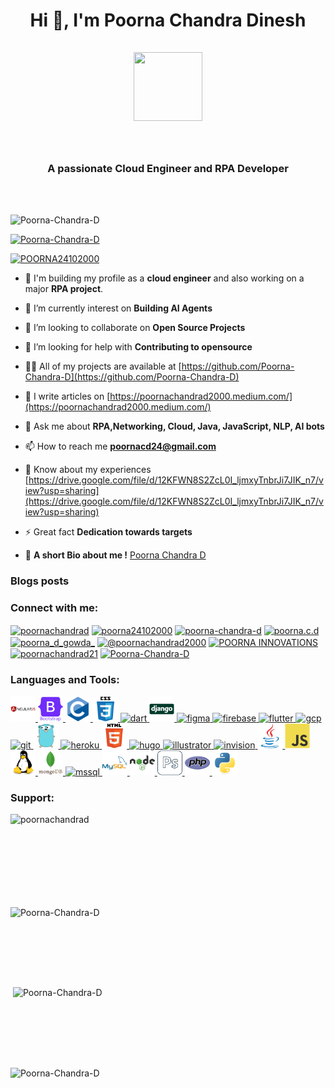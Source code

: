 <h1 align="center">Hi 👋, I'm Poorna Chandra Dinesh <br><br><a href="https://poorna-chandra-d.github.io/poornaportfolio/"><img src ="https://avatars.githubusercontent.com/u/69423861?s=400&u=b46e4d6d361ea88db9d8adae4932878588b81d11&v=4" height="110" width="110" ></img></a>
</h1>

<br>
<h3 align="center">A passionate Cloud Engineer and RPA Developer</h3>

<img src="" align="center">
<br>


<br>

<p align="left"> <img src="https://komarev.com/ghpvc/?username=rubleen1903&label=Profile%20views&color=0e75b6&style=flat" alt="Poorna-Chandra-D" /> </p>

<p align="left"> <a href="https://github.com/ryo-ma/github-profile-trophy"><img src="https://github-profile-trophy.vercel.app/?username=Poorna-Chandra-D" alt="Poorna-Chandra-D" /></a> </p>

<p align="left"> <a href="https://twitter.com/POORNA24102000" target="blank"><img src="https://img.shields.io/twitter/follow/POORNA24102000?logo=twitter&style=for-the-badge" alt="POORNA24102000" /></a> </p>

- 🔭 I'm building my profile as a **cloud engineer** and also working on a major **RPA project**.

- 🌱 I’m currently interest on **Building AI Agents**

- 👯 I’m looking to collaborate on **Open Source Projects**

- 🤝 I’m looking for help with **Contributing to opensource**

- 👨‍💻 All of my projects are available at [https://github.com/Poorna-Chandra-D](https://github.com/Poorna-Chandra-D)

- 📝 I write articles on [https://poornachandrad2000.medium.com/](https://poornachandrad2000.medium.com/)

- 💬 Ask me about **RPA,Networking, Cloud, Java, JavaScript, NLP, AI bots**

- 📫 How to reach me **poornacd24@gmail.com**

- 📄 Know about my experiences [https://drive.google.com/file/d/12KFWN8S2ZcL0I_ljmxyTnbrJi7JIK_n7/view?usp=sharing](https://drive.google.com/file/d/12KFWN8S2ZcL0I_ljmxyTnbrJi7JIK_n7/view?usp=sharing)

- ⚡ Great fact **Dedication towards targets**

- 💛 **A short Bio about me !** [Poorna Chandra D](https://discord.bio/p/poornachandrad)

### Blogs posts
<!-- BLOG-POST-LIST:START -->
<!-- BLOG-POST-LIST:END -->

<h3 align="left">Connect with me:</h3>
<p align="left">
<a href="https://dev.to/poornachandrad" target="blank"><img align="center" src="https://cdn.jsdelivr.net/npm/simple-icons@3.0.1/icons/dev-dot-to.svg" color:"white" alt="poornachandrad" height="30" width="40"  /></a>
<a href="https://twitter.com/poorna24102000" target="blank"><img align="center" src="https://cdn.jsdelivr.net/npm/simple-icons@3.0.1/icons/twitter.svg" alt="poorna24102000" height="30" width="40" /></a>
<a href="https://www.linkedin.com/in/poorna-chandra-d-54b641165/" target="blank"><img align="center" src="https://cdn.jsdelivr.net/npm/simple-icons@3.0.1/icons/linkedin.svg" alt="poorna-chandra-d" height="30" width="40" /></a>
<a href="https://www.facebook.com/poorna.c.d" target="blank"><img align="center" src="https://cdn.jsdelivr.net/npm/simple-icons@3.0.1/icons/facebook.svg" alt="poorna.c.d" height="30" width="40" /></a>
<a href="https://www.instagram.com/poorna_d_gowda_/" target="blank"><img align="center" src="https://cdn.jsdelivr.net/npm/simple-icons@3.0.1/icons/instagram.svg" alt="poorna_d_gowda_" height="30" width="40" /></a>
<a href="https://medium.com/@poornachandrad2000" target="blank"><img align="center" src="https://cdn.jsdelivr.net/npm/simple-icons@3.0.1/icons/medium.svg" alt="@poornachandrad2000" height="30" width="40" /></a>
<a href="https://www.youtube.com/channel/UCaToxHCziXCOx27H0d7zaVg" target="blank"><img align="center" src="https://cdn.jsdelivr.net/npm/simple-icons@3.0.1/icons/youtube.svg" alt="POORNA INNOVATIONS" height="30" width="40" /></a>
<a href="https://www.hackerrank.com/poornachandrad21" target="blank"><img align="center" src="https://cdn.jsdelivr.net/npm/simple-icons@3.0.1/icons/hackerrank.svg" alt="poornachandrad21" height="30" width="40" /></a>
<a href="https://leetcode.com/Poorna-Chandra-D/" target="blank"><img align="center" src="https://cdn.jsdelivr.net/npm/simple-icons@3.0.1/icons/leetcode.svg" alt="Poorna-Chandra-D" height="30" width="40" /></a>
</p>

<h3 align="left">Languages and Tools:</h3>
<p align="left"> <a href="https://angular.io" target="_blank"> <img src="https://raw.githubusercontent.com/devicons/devicon/master/icons/angularjs/angularjs-original-wordmark.svg" alt="angularjs" width="40" height="40"/> </a> <a href="https://getbootstrap.com" target="_blank"> <img src="https://raw.githubusercontent.com/devicons/devicon/master/icons/bootstrap/bootstrap-plain-wordmark.svg" alt="bootstrap" width="40" height="40"/> </a> <a href="https://www.cprogramming.com/" target="_blank"> <img src="https://raw.githubusercontent.com/devicons/devicon/master/icons/c/c-original.svg" alt="c" width="40" height="40"/> </a> <a href="https://www.w3schools.com/css/" target="_blank"> <img src="https://raw.githubusercontent.com/devicons/devicon/master/icons/css3/css3-original-wordmark.svg" alt="css3" width="40" height="40"/> </a> <a href="https://dart.dev" target="_blank"> <img src="https://www.vectorlogo.zone/logos/dartlang/dartlang-icon.svg" alt="dart" width="40" height="40"/> </a> <a href="https://www.djangoproject.com/" target="_blank"> <img src="https://raw.githubusercontent.com/devicons/devicon/master/icons/django/django-original.svg" alt="django" width="40" height="40"/> </a><a href="https://www.figma.com/" target="_blank"> <img src="https://www.vectorlogo.zone/logos/figma/figma-icon.svg" alt="figma" width="40" height="40"/> </a> <a href="https://firebase.google.com/" target="_blank"> <img src="https://www.vectorlogo.zone/logos/firebase/firebase-icon.svg" alt="firebase" width="40" height="40"/> </a> <a href="https://flutter.dev" target="_blank"> <img src="https://www.vectorlogo.zone/logos/flutterio/flutterio-icon.svg" alt="flutter" width="40" height="40"/> </a>  <a href="https://cloud.google.com" target="_blank"> <img src="https://www.vectorlogo.zone/logos/google_cloud/google_cloud-icon.svg" alt="gcp" width="40" height="40"/> </a> <a href="https://git-scm.com/" target="_blank"> <img src="https://www.vectorlogo.zone/logos/git-scm/git-scm-icon.svg" alt="git" width="40" height="40"/> </a> <a href="https://golang.org" target="_blank"> <img src="https://raw.githubusercontent.com/devicons/devicon/master/icons/go/go-original.svg" alt="go" width="40" height="40"/> </a> <a href="https://heroku.com" target="_blank"> <img src="https://www.vectorlogo.zone/logos/heroku/heroku-icon.svg" alt="heroku" width="40" height="40"/> </a> <a href="https://www.w3.org/html/" target="_blank"> <img src="https://raw.githubusercontent.com/devicons/devicon/master/icons/html5/html5-original-wordmark.svg" alt="html5" width="40" height="40"/> </a> <a href="https://gohugo.io/" target="_blank"> <img src="https://api.iconify.design/logos-hugo.svg" alt="hugo" width="40" height="40"/> </a> <a href="https://www.adobe.com/in/products/illustrator.html" target="_blank"> <img src="https://www.vectorlogo.zone/logos/adobe_illustrator/adobe_illustrator-icon.svg" alt="illustrator" width="40" height="40"/> </a> <a href="https://www.invisionapp.com/" target="_blank"> <img src="https://www.vectorlogo.zone/logos/invisionapp/invisionapp-icon.svg" alt="invision" width="40" height="40"/> </a> <a href="https://www.java.com" target="_blank"> <img src="https://raw.githubusercontent.com/devicons/devicon/master/icons/java/java-original.svg" alt="java" width="40" height="40"/> </a> <a href="https://developer.mozilla.org/en-US/docs/Web/JavaScript" target="_blank"> <img src="https://raw.githubusercontent.com/devicons/devicon/master/icons/javascript/javascript-original.svg" alt="javascript" width="40" height="40"/> </a> <a href="https://www.linux.org/" target="_blank"> <img src="https://raw.githubusercontent.com/devicons/devicon/master/icons/linux/linux-original.svg" alt="linux" width="40" height="40"/> </a> <a href="https://www.mongodb.com/" target="_blank"> <img src="https://raw.githubusercontent.com/devicons/devicon/master/icons/mongodb/mongodb-original-wordmark.svg" alt="mongodb" width="40" height="40"/> </a> <a href="https://www.microsoft.com/en-us/sql-server" target="_blank"> <img src="https://cdn.worldvectorlogo.com/logos/microsoft-sql-server.svg" alt="mssql" width="40" height="40"/> </a> <a href="https://www.mysql.com/" target="_blank"> <img src="https://raw.githubusercontent.com/devicons/devicon/master/icons/mysql/mysql-original-wordmark.svg" alt="mysql" width="40" height="40"/> </a>  <a href="https://nodejs.org" target="_blank"> <img src="https://raw.githubusercontent.com/devicons/devicon/master/icons/nodejs/nodejs-original-wordmark.svg" alt="nodejs" width="40" height="40"/> </a> <a href="https://www.photoshop.com/en" target="_blank"> <img src="https://raw.githubusercontent.com/devicons/devicon/master/icons/photoshop/photoshop-line.svg" alt="photoshop" width="40" height="40"/> </a> <a href="https://www.php.net" target="_blank"> <img src="https://raw.githubusercontent.com/devicons/devicon/master/icons/php/php-original.svg" alt="php" width="40" height="40"/> </a> <a href="https://www.python.org" target="_blank"> <img src="https://raw.githubusercontent.com/devicons/devicon/master/icons/python/python-original.svg" alt="python" width="40" height="40"/> </a> </p>

<h3 align="left">Support:</h3>
<p><a href="https://www.buymeacoffee.com/poornachandrad"> <img align="left" src="https://cdn.buymeacoffee.com/buttons/v2/default-yellow.png" height="50" width="210" alt="poornachandrad" /></a></p><br><br>
<br><br>
<br>

<br><br><p><img align="center" src="https://github-readme-stats.vercel.app/api/top-langs?username=Poorna-Chandra-D&show_icons=true&locale=en&layout=compact" alt="Poorna-Chandra-D" /></p><br><br>

<br><br><p>&nbsp;<img align="center" src="https://github-readme-stats.vercel.app/api?username=Poorna-Chandra-D&show_icons=true&locale=en" alt="Poorna-Chandra-D" /></p><br><br>

<br><br><p><img align="center" src="https://github-readme-streak-stats.herokuapp.com/?user=Poorna-Chandra-D&" alt="Poorna-Chandra-D" /></p>
